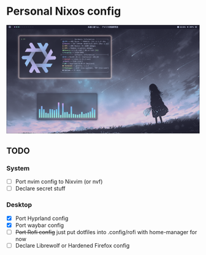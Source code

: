 # Personal Nixos config

<img src="./assets/showcase.png">

## TODO

### System

- [ ] Port nvim config to Nixvim (or nvf)
- [ ] Declare secret stuff

### Desktop

- [x] Port Hyprland config
- [x] Port waybar config
- [ ] ~~Port Rofi config~~ just put dotfiles into .config/rofi with home-manager for now
- [ ] Declare Librewolf or Hardened Firefox config
